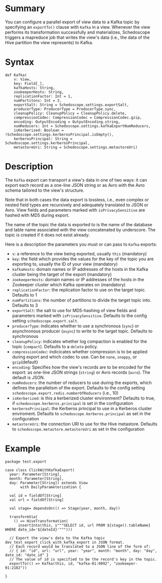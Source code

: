 # Summary

You can configure a parallel export of view data to a Kafka topic by specifying an `exportTo()` clause with `Kafka` in a view. Whenever the view performs its transformation successfully and materializes, Schedoscope triggers a mapreduce job that writes the view's data (i.e., the data of the Hive partition the view represents) to Kafka.

# Syntax

    def Kafka(
        v: View,
        key: Field[_],
        kafkaHosts: String,
        zookeeperHosts: String,
        replicationFactor: Int = 1,
        numPartitons: Int = 3,
        exportSalt: String = Schedoscope.settings.exportSalt,
        producerType: ProducerType = ProducerType.sync,
        cleanupPolicy: CleanupPolicy = CleanupPolicy.delete,
        compressionCodec: CompressionCodec = CompressionCodec.gzip,
        encoding: OutputEncoding = OutputEncoding.string,
        numReducers: Int = Schedoscope.settings.kafkaExportNumReducers,
        isKerberized: Boolean = !Schedoscope.settings.kerberosPrincipal.isEmpty(),
        kerberosPrincipal: String = Schedoscope.settings.kerberosPrincipal,
        metastoreUri: String = Schedoscope.settings.metastoreUri)

# Description

The `Kafka` export can transport a view's data in one of two ways: it can export each record as a one-line JSON string or as Avro with the Avro schema tailored to the view's structure. 

Note that in both cases the data export is lossless, i.e., even complex or nested field types are recursively and adequately translated to JSON or Avro. View fields and parameters marked with `isPrivacySensitive` are hashed with MD5 during export.

The name of the topic the data is exported to is the name of the database and table name associated with the view concatenated by underscore. The topic is created if it does not exist already.

Here is a description the parameters you must or can pass to `Kafka` exports:

- `v`: a reference to the view being exported, usually `this` (mandatory)
- `key`: the field which provides the values for the key of the topic you are exporting to, usually the ID of your view (mandatory)
- `kafkaHosts`: domain names or IP addresses of the hosts in the Kafka cluster being the target of the export (mandatory)
- `zookeeperHosts`: domain names or IP addresses of the hosts in the Zookeeper cluster which Kafka operates on (mandatory)
- `replicationFactor`: the replication factor to use on the target topic. Defaults to 1
- `numPartitions`: the number of partitions to divide the target topic into. Defaults to 3
- `exportSalt`: the salt to use for MD5-hashing of view fields and parameters marked with `isPrivacySensitive`. Defaults to the config setting `schedoscope.export.salt`.
- `producerType`: indicates whether to use a synchronous (`sync`) or asynchronous producer (`async`) to write to the target topic. Defaults to synchronous
- `cleanupPolicy`: indicates whether log compaction is enabled for the topic (`compact`). Defaults to a `delete` policy.
- `compressionCodec`: indicicates whether compression is to be applied during export and which codec to use. Can be `none`, `snappy`, or `gzip`(default)
- `encoding`: Specifies how the view's records are to be encoded for the export: as one-line JSON strings (`string`) or Avro records (`avro`). The default is JSON.
- `numReducers`: the number of reducers to use during the exports, which defines the parallelism of the export. Defaults to the config setting `schedoscope.export.redis.numberOfReducers` (i.e., 10)
- `isKerberized`: is this a kerberized cluster environment? Defaults to true, if `schedoscope.kerberos.principal` is set in the configuration
- `kerberosPrincipal`: the Kerberos principal to use in a Kerberos cluster enviroment. Defaults to `schedoscope.kerberos.principal` as set in the configuration
- `metastoreUri`: the connection URI to use for the Hive metastore. Defaults to `schedoscope.metastore.metastoreUri` as set in the configuration

 
# Example

    package test.export

    case class ClickWithKafkaExport(
      year: Parameter[String],
      month: Parameter[String],
      day: Parameter[String]) extends View
           with DailyParameterization {

      val id = fieldOf[String]
      val url = fieldOf[String]

      val stage= dependsOn(() => Stage(year, month, day))

      transformVia(
        () => HiveTransformation(
          insertInto(this, s"""SELECT id, url FROM ${stage().tableName} WHERE date_id='${dateId}'""")))

      // Export the view's data to the Kafka topic dev_test_export_click_with_kafka_export in JSON format.
      // Each record would be translated to a JSON line of the form of:
      // { id: "id", url: "url", year: "year", month: "month", day: "day", date_id: "date_id" }
      // The value of id is specified to be the record's key in the topic.
      exportTo(() => Kafka(this, id, "kafka-01:9092", "zookeeper-01:2182"))

    }
